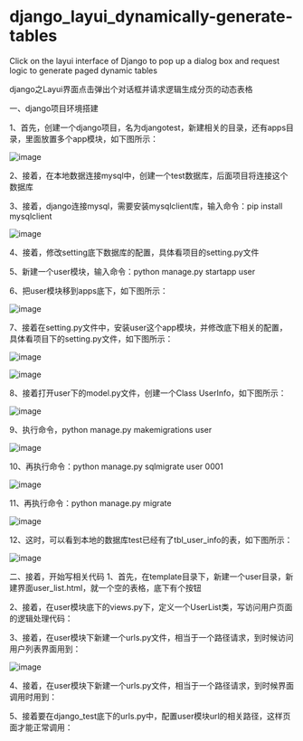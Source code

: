 # django_layui_dynamically-generate-tables

Click on the layui interface of Django to pop up a dialog box and request logic to generate paged dynamic tables 

django之Layui界面点击弹出个对话框并请求逻辑生成分页的动态表格

一、django项目环境搭建

1、首先，创建一个django项目，名为djangotest，新建相关的目录，还有apps目录，里面放置多个app模块，如下图所示：

![image](https://user-images.githubusercontent.com/10420128/135018542-3cfd413d-4e20-4099-b8f2-ba3951f7c61b.png)

2、接着，在本地数据连接mysql中，创建一个test数据库，后面项目将连接这个数据库

3、接着，django连接mysql，需要安装mysqlclient库，输入命令：pip install mysqlclient

![image](https://user-images.githubusercontent.com/10420128/135015248-9db17f35-2542-4b0a-855b-ad9734b8ffcb.png)

4、接着，修改setting底下数据库的配置，具体看项目的setting.py文件

5、新建一个user模块，输入命令：python manage.py startapp user

6、把user模块移到apps底下，如下图所示：

![image](https://user-images.githubusercontent.com/10420128/135018642-6271aad0-6d83-446c-9373-86398811d0a8.png)

7、接着在setting.py文件中，安装user这个app模块，并修改底下相关的配置，具体看项目下的setting.py文件，如下图所示：

![image](https://user-images.githubusercontent.com/10420128/135018001-bb98e566-c9f0-4f72-a619-afb96006ba73.png)

![image](https://user-images.githubusercontent.com/10420128/135018878-ff75508e-54a6-4e48-a9db-6423e68348eb.png)

8、接着打开user下的model.py文件，创建一个Class UserInfo，如下图所示：

![image](https://user-images.githubusercontent.com/10420128/135017627-93934d92-d932-4745-8c44-5857900ead5f.png)

9、执行命令，python manage.py makemigrations user

![image](https://user-images.githubusercontent.com/10420128/135019032-243ada3d-2408-4db7-a25a-a02016be9fb1.png)

10、再执行命令：python manage.py sqlmigrate user 0001

![image](https://user-images.githubusercontent.com/10420128/135019270-ab33d271-8e64-430e-be6e-d79c39ca69bf.png)

11、再执行命令：python manage.py migrate

![image](https://user-images.githubusercontent.com/10420128/135019423-08cabc29-b7d8-4870-b840-bfba43912bf9.png)

12、这时，可以看到本地的数据库test已经有了tbl_user_info的表，如下图所示：

![image](https://user-images.githubusercontent.com/10420128/135019548-371eb626-b177-4147-b952-ced46c2fea92.png)

二、接着，开始写相关代码
1、首先，在template目录下，新建一个user目录，新建界面user_list.html，就一个空的表格，底下有个按钮

2、接着，在user模块底下的views.py下，定义一个UserList类，写访问用户页面的逻辑处理代码：


3、接着，在user模块下新建一个urls.py文件，相当于一个路径请求，到时候访问用户列表界面用到：

![image](https://user-images.githubusercontent.com/10420128/135237362-20460e05-42b0-408d-a3d9-70afdc418928.png)


4、接着，在user模块下新建一个urls.py文件，相当于一个路径请求，到时候界面调用时用到：



5、接着要在django_test底下的urls.py中，配置user模块url的相关路径，这样页面才能正常调用：



